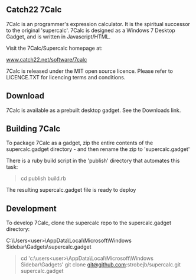 Catch22 7Calc
-------------

7Calc is an programmer's expression calculator. It is the spiritual successor
to the original 'supercalc'. 7Calc is designed as a Windows 7 Desktop Gadget,
and is written in Javascript/HTML.

Visit the 7Calc/Supercalc homepage at:

www.catch22.net/software/7calc

7Calc is released under the MIT open source licence. 
Please refer to LICENCE.TXT for licencing terms and conditions.


Download
--------

7Calc is available as a prebuilt desktop gadget. See the Downloads link. 


Building 7Calc
--------------

To package 7Calc as a gadget, zip the entire contents of the supercalc.gadget 
directory - and then rename the zip to 'supercalc.gadget'

There is a ruby build script in the 'publish' directory that automates this task:

> cd publish
> build.rb

The resulting supercalc.gadget file is ready to deploy


Development
-----------
To develop 7Calc, clone the supercalc repo to the supercalc.gadget directory:

C:\Users\<user>\AppData\Local\Microsoft\Windows Sidebar\Gadgets\supercalc.gadget

> cd 'c:\users\<user>\AppData\Local\Microsoft\Windows Sidebar\Gadgets'
> git clone git@github.com:strobejb/supercalc.git supercalc.gadget



